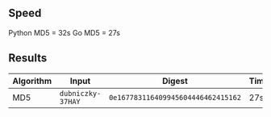 ## Speed

Python MD5 = 32s
Go MD5 = 27s

## Results

|Algorithm|Input|Digest|Time|
|-|-|-|-|
|MD5|`dubniczky-37HAY`|`0e167783116409945604446462415162`|27s|
